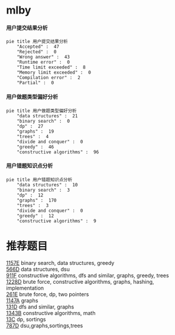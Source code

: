# mlby

<!-- tabs:start -->



#### **用户提交结果分析**

```mermaid
pie title 用户提交结果分析
    "Accepted" :  47
    "Rejected" :  0
    "Wrong answer" :  43
    "Runtime error" :  0
    "Time limit exceeded" :  8
    "Memory limit exceeded" :  0
    "Compilation error" :  2
    "Partial" :  0
```

#### **用户做题类型偏好分析**

```mermaid
pie title 用户做题类型偏好分析
    "data structures" :  21
    "binary search" :  0
    "dp" :  27
    "graphs" :  19
    "trees" :  4
    "divide and conquer" :  0
    "greedy" :  46
    "constructive algorithms" :  96
```
#### **用户错题知识点分析**

```mermaid
pie title 用户错题知识点分析
    "data structures" :  10
    "binary search" :  3
    "dp" :  12
    "graphs" :  170
    "trees" :  3
    "divide and conquer" :  0
    "greedy" :  12
    "constructive algorithms" :  9
```



<!-- tabs:end -->
# 推荐题目
[1157E](https://codeforces.com/contest/1157/problem/E)		binary search,
                        data structures,
                        greedy		  
[566D](https://codeforces.com/contest/566/problem/D)		data structures,
                        dsu		  
[911F](https://codeforces.com/contest/911/problem/F)		constructive algorithms,
                        dfs and similar,
                        graphs,
                        greedy,
                        trees		  
[1228D](https://codeforces.com/contest/1228/problem/D)		brute force,
                        constructive algorithms,
                        graphs,
                        hashing,
                        implementation		  
[261E](https://codeforces.com/contest/261/problem/E)		brute force,
                        dp,
                        two pointers		  
[1147A](https://codeforces.com/contest/1147/problem/A)		graphs		  
[131D](https://codeforces.com/contest/131/problem/D)		dfs and similar,
                        graphs		  
[1343B](https://codeforces.com/contest/1343/problem/B)		constructive algorithms,
                        math		  
[13C](https://codeforces.com/contest/13/problem/C)		dp,
                        sortings		  
[787D](https://codeforces.com/contest/787/problem/D)		dsu,graphs,sortings,trees		  
